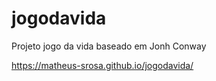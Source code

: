 # jogodavida
Projeto jogo da vida baseado em Jonh Conway

https://matheus-srosa.github.io/jogodavida/
